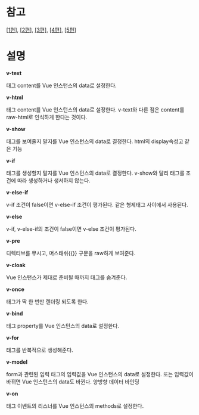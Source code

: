 # 참고

[[1편]](https://velopert.com/3044), [[2편]](https://velopert.com/3095), [[3편]](https://velopert.com/3118), [[4편]](https://velopert.com/3136), [[5편]](https://velopert.com/3148)

# 설명

**v-text**

태그 content를 Vue 인스턴스의 data로 설정한다. 

**v-html**

태그 content를 Vue 인스턴스의 data로 설정한다. v-text와 다른 점은 content를 raw-html로 인식하게 한다는 것이다.

**v-show**

태그를 보여줄지 말지를 Vue 인스턴스의 data로 결정한다. html의 display속성고 같은 기능

**v-if**

태그를 생성할지 말지를 Vue 인스턴스의 data로 결정한다. v-show와 달리 태그를 조건에 따라 생성하거나 생서하지 않는다.

**v-else-if**

v-if 조건이 false이면 v-else-if 조건이 평가된다. 같은 형제태그 사이에서 사용된다.

**v-else**

v-if, v-else-if의 조건이 false이면 v-else 조건이 평가된다.

**v-pre**

디렉티브를 무시고, 머스태쉬{{}} 구문을 raw하게 보여준다.

**v-cloak**

Vue 인스턴스가 제대로 준비될 때까지 태그를 숨겨준다.

**v-once**

태그가 딱 한 번만 렌더링 되도록 한다.

**v-bind**

태그 property를 Vue 인스턴스의 data로 설정한다.

**v-for**

태그를 반복적으로 생성해준다.

**v-model**

form과 관련된 입력 태그의 입력값을 Vue 인스턴스의 data로 설정한다. 또는 입력값이 바뀌면 Vue 인스턴스의 data도 바뀐다. 양방향 데이터 바인딩

**v-on**

태그 이벤트의 리스너를 Vue 인스턴스의 methods로 설정한다. 


